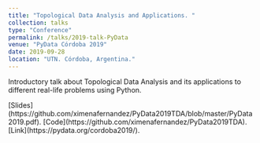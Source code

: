 ```yaml
---
title: "Topological Data Analysis and Applications. "
collection: talks
type: "Conference"
permalink: /talks/2019-talk-PyData
venue: "PyData Córdoba 2019"
date: 2019-09-28
location: "UTN. Córdoba, Argentina."
---
```


<p>Introductory talk about Topological Data Analysis and its applications to different real-life problems using Python.</p>
[Slides](https://github.com/ximenafernandez/PyData2019TDA/blob/master/PyData2019.pdf).
[Code](https://github.com/ximenafernandez/PyData2019TDA).
[Link](https://pydata.org/cordoba2019/).


